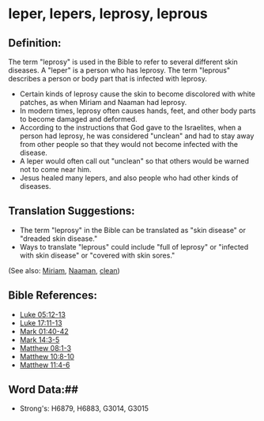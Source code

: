 # leper, lepers, leprosy, leprous #

## Definition: ##

The term "leprosy" is used in the Bible to refer to several different skin diseases. A "leper" is a person who has leprosy. The term "leprous" describes a person or body part that is infected with leprosy.

* Certain kinds of leprosy cause the skin to become discolored with white patches, as when Miriam and Naaman had leprosy.
* In modern times, leprosy often causes hands, feet, and other body parts to become damaged and deformed.
* According to the instructions that God gave to the Israelites, when a person had leprosy, he was considered "unclean" and had to stay away from other people so that they would not become infected with the disease.
* A leper would often call out "unclean" so that others would be warned not to come near him.
* Jesus healed many lepers, and also people who had other kinds of diseases.

## Translation Suggestions: ##

* The term "leprosy" in the Bible can be translated as "skin disease" or "dreaded skin disease."
* Ways to translate "leprous" could include  "full of leprosy" or "infected with skin disease" or "covered with skin sores."

(See also: [Miriam](../names/miriam.md), [Naaman](../names/naaman.md), [clean](../kt/clean.md))

## Bible References: ##

* [Luke 05:12-13](rc://en/tn/help/luk/05/12)
* [Luke 17:11-13](rc://en/tn/help/luk/17/11)
* [Mark 01:40-42](rc://en/tn/help/mrk/01/40)
* [Mark 14:3-5](rc://en/tn/help/mrk/14/03)
* [Matthew 08:1-3](rc://en/tn/help/mat/08/01)
* [Matthew 10:8-10](rc://en/tn/help/mat/10/08)
* [Matthew 11:4-6](rc://en/tn/help/mat/11/04)

## Word Data:##

* Strong's: H6879, H6883, G3014, G3015
